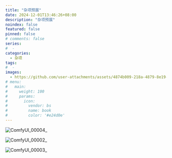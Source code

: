 ```yaml
---
title: "杂项预展"
date: 2024-12-01T13:46:26+08:00
description: "杂项预展"
noindex: false
featured: false
pinned: false
# comments: false
series:
#  - 
categories:
  - 杂项
tags:
#  - 
images:
  - https://github.com/user-attachments/assets/4874b009-218a-4879-8e19-7f5036847feb
# menu:
#   main:
#     weight: 100
#     params:
#       icon:
#         vendor: bs
#         name: book
#         color: '#e24d0e'
---
```



![ComfyUI_00004_](https://github.com/user-attachments/assets/4874b009-218a-4879-8e19-7f5036847feb)

![ComfyUI_00002_](https://github.com/user-attachments/assets/3b1dec04-2e51-4618-8bff-0f29da5c25bc)

![ComfyUI_00003_](https://github.com/user-attachments/assets/fbe482a7-a586-44b8-84b2-2bd66e2d70fd)
